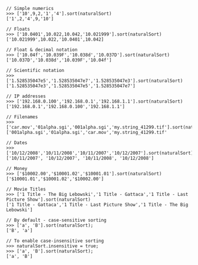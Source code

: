     // Simple numerics
    >>> ['10',9,2,'1','4'].sort(naturalSort)
    ['1',2,'4',9,'10']

    // Floats
    >>> ['10.0401',10.022,10.042,'10.021999'].sort(naturalSort)
    ['10.021999',10.022,'10.0401',10.042]

    // Float & decimal notation
    >>> ['10.04f','10.039F','10.038d','10.037D'].sort(naturalSort)
    ['10.037D','10.038d','10.039F','10.04f']

    // Scientific notation
    >>> ['1.528535047e5','1.528535047e7','1.528535047e3'].sort(naturalSort)
    ['1.528535047e3','1.528535047e5','1.528535047e7']

    // IP addresses
    >>> ['192.168.0.100','192.168.0.1','192.168.1.1'].sort(naturalSort)
    ['192.168.0.1','192.168.0.100','192.168.1.1']

    // Filenames
    >>> ['car.mov','01alpha.sgi','001alpha.sgi','my.string_41299.tif'].sort(naturalSort)
    ['001alpha.sgi','01alpha.sgi','car.mov','my.string_41299.tif'

    // Dates
    >>> ['10/12/2008','10/11/2008','10/11/2007','10/12/2007'].sort(naturalSort)
    ['10/11/2007', '10/12/2007', '10/11/2008', '10/12/2008']

    // Money
    >>> ['$10002.00','$10001.02','$10001.01'].sort(naturalSort)
    ['$10001.01','$10001.02','$10002.00']

    // Movie Titles
    >>> ['1 Title - The Big Lebowski','1 Title - Gattaca','1 Title - Last Picture Show'].sort(naturalSort)
    ['1 Title - Gattaca','1 Title - Last Picture Show','1 Title - The Big Lebowski']

    // By default - case-sensitive sorting
    >>> ['a', 'B'].sort(naturalSort);
    ['B', 'a']

    // To enable case-insensitive sorting
    >>> naturalSort.insensitive = true;
    >>> ['a', 'B'].sort(naturalSort);
    ['a', 'B']

